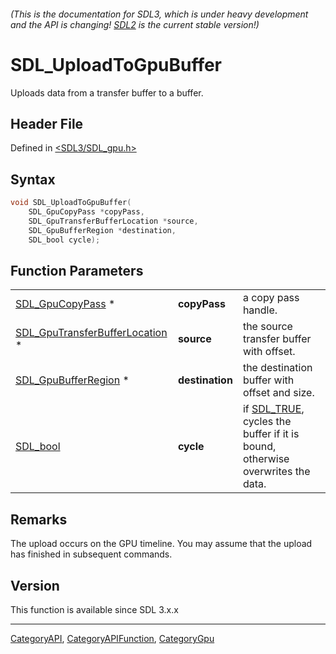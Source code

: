 ###### (This is the documentation for SDL3, which is under heavy development and the API is changing! [SDL2](https://wiki.libsdl.org/SDL2/) is the current stable version!)
# SDL_UploadToGpuBuffer

Uploads data from a transfer buffer to a buffer.

## Header File

Defined in [<SDL3/SDL_gpu.h>](https://github.com/libsdl-org/SDL/blob/main/include/SDL3/SDL_gpu.h)

## Syntax

```c
void SDL_UploadToGpuBuffer(
    SDL_GpuCopyPass *copyPass,
    SDL_GpuTransferBufferLocation *source,
    SDL_GpuBufferRegion *destination,
    SDL_bool cycle);
```

## Function Parameters

|                                                                  |                 |                                                                                           |
| ---------------------------------------------------------------- | --------------- | ----------------------------------------------------------------------------------------- |
| [SDL_GpuCopyPass](SDL_GpuCopyPass) *                             | **copyPass**    | a copy pass handle.                                                                       |
| [SDL_GpuTransferBufferLocation](SDL_GpuTransferBufferLocation) * | **source**      | the source transfer buffer with offset.                                                   |
| [SDL_GpuBufferRegion](SDL_GpuBufferRegion) *                     | **destination** | the destination buffer with offset and size.                                              |
| [SDL_bool](SDL_bool)                                             | **cycle**       | if [SDL_TRUE](SDL_TRUE), cycles the buffer if it is bound, otherwise overwrites the data. |

## Remarks

The upload occurs on the GPU timeline. You may assume that the upload has
finished in subsequent commands.

## Version

This function is available since SDL 3.x.x

----
[CategoryAPI](CategoryAPI), [CategoryAPIFunction](CategoryAPIFunction), [CategoryGpu](CategoryGpu)

